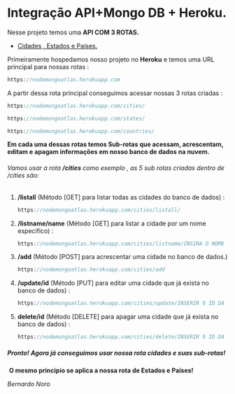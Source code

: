 # Integração API+Mongo DB + Heroku. 

Nesse projeto temos uma **API COM 3 ROTAS.**

- <u>Cidades , Estados e Países.</u>



Primeiramente hospedamos nosso projeto no **Heroku** e temos uma URL principal para nossas rotas :

```javascript
https://nodemongoatlas.herokuapp.com
```

A partir dessa rota principal conseguimos acessar nossas 3 rotas criadas :

```javascript
https://nodemongoatlas.herokuapp.com/cities/
```

```javascript
https://nodemongoatlas.herokuapp.com/states/
```

```javascript
https://nodemongoatlas.herokuapp.com/countries/
```

**Em cada uma dessas rotas temos Sub-rotas que acessam, acrescentam, editam e apagam informações em nosso banco de dados na nuvem.**

###### Vamos usar a rota ***/cities*** como exemplo , as 5 sub rotas criadas dentro de /cities são:

1. **/listall** (Método [GET] para listar todas as cidades do banco de dados) :

   ```javascript
   https://nodemongoatlas.herokuapp.com/cities/listall/
   ```

 2. **/listname/name** (Método [GET] para listar a cidade por um nome especifico) :

    ```javascript
    https://nodemongoatlas.herokuapp.com/cities/listname/INSIRA O NOME DA CIDADE
    ```

 3. **/add** (Método [POST] para acrescentar uma cidade no banco de dados.)

    ```javascript
    https://nodemongoatlas.herokuapp.com/cities/add
    ```

 4. **/update/id** (Método [PUT] para editar uma cidade que já exista no banco de dados) :

    ```javascript
    https://nodemongoatlas.herokuapp.com/cities/update/INSERIR O ID DA CIDADE
    ```

 5. **delete/id** (Método [DELETE] para apagar uma cidade que já exista no banco de dados) :

    ```javascript
    https://nodemongoatlas.herokuapp.com/cities/delete/INSERIR O ID DA CIDADE
    ```



##### 			Pronto! Agora já conseguimos usar nossa rota cidades e suas sub-rotas!

​				**O mesmo principio se aplica a nossa rota de Estados e Países!**



*Bernardo Noro*

